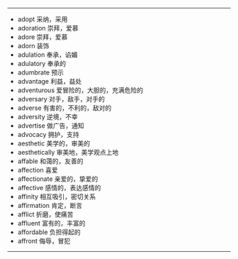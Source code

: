 ---
- adopt  采纳，采用
- adoration  崇拜，爱慕
- adore  崇拜，爱慕
- adorn  装饰
- adulation  奉承，谄媚
- adulatory  奉承的
- adumbrate  预示
- advantage  利益，益处
- adventurous  爱冒险的，大胆的，充满危险的
- adversary  对手，敌手，对手的
- adverse  有害的，不利的，敌对的
- adversity  逆境，不幸
- advertise  做广告，通知
- advocacy  拥护，支持
- aesthetic  美学的，审美的
- aesthetically  审美地，美学观点上地
- affable  和蔼的，友善的
- affection  喜爱
- affectionate  亲爱的，挚爱的
- affective  感情的，表达感情的
- affinity  相互吸引，密切关系
- affirmation  肯定，断言
- afflict  折磨，使痛苦
- affluent  富有的，丰富的
- affordable  负担得起的
- affront  侮辱，冒犯 
---